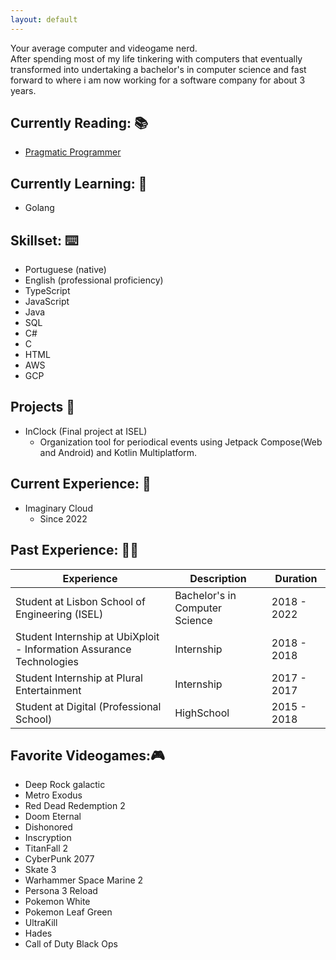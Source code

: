 ```yaml
---
layout: default
---
```


Your average computer and videogame nerd.  
After spending most of my life tinkering with computers that eventually transformed into undertaking a bachelor's in computer science and fast forward to where i am now working for a software company for about 3 years.  

## Currently Reading: 📚

  - [Pragmatic Programmer](https://pragprog.com/titles/tpp20/the-pragmatic-programmer-20th-anniversary-edition/)

## Currently Learning: 🧠

  - Golang

## Skillset: ⌨️

  - Portuguese (native)
  - English (professional proficiency)
  - TypeScript
  - JavaScript
  - Java
  - SQL
  - C#
  - C
  - HTML
  - AWS
  - GCP

## Projects 💽

  - InClock (Final project at ISEL)  
    - Organization tool for periodical events using Jetpack Compose(Web and Android) and Kotlin Multiplatform.

## Current Experience: 💼

  - Imaginary Cloud
    - Since 2022

## Past Experience: 🏃‍♂️

  | Experience                                                           | Description                    | Duration    |
|----------------------------------------------------------------------|--------------------------------|-------------|
| Student at Lisbon School of Engineering (ISEL)                       | Bachelor's in Computer Science | 2018 - 2022 |
| Student Internship at UbiXploit - Information Assurance Technologies | Internship                     | 2018 - 2018 |
| Student Internship at Plural Entertainment                           | Internship                     | 2017 - 2017 |
| Student at Digital (Professional School)                             | HighSchool                     | 2015 - 2018 |

## Favorite Videogames:🎮
  
  - Deep Rock galactic
  - Metro Exodus
  - Red Dead Redemption 2
  - Doom Eternal
  - Dishonored
  - Inscryption
  - TitanFall 2
  - CyberPunk 2077
  - Skate 3
  - Warhammer Space Marine 2
  - Persona 3 Reload
  - Pokemon White
  - Pokemon Leaf Green
  - UltraKill
  - Hades
  - Call of Duty Black Ops
  

  